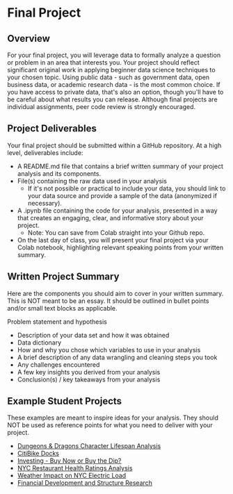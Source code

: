 # Final Project

## Overview

For your final project, you will leverage data to formally analyze a question or problem in an area that interests you. Your project should reflect significant original work in applying beginner data science techniques to your chosen topic. Using public data - such as government data, open business data, or academic research data - is the most common choice. If you have access to private data, that's also an option, though you'll have to be careful about what results you can release. Although final projects are individual assignments, peer code review is strongly encouraged.

## Project Deliverables

Your final project should be submitted within a GitHub repository. At a high level, deliverables include:

* A README.md file that contains a brief written summary of your project analysis and its components.
* File(s) containing the raw data used in your analysis
	* If it's not possible or practical to include your data, you should link to your data source and provide a sample of the data (anonymized if necessary).
* A .ipynb file containing the code for your analysis, presented in a way that creates an engaging, clear, and informative story about your project.
	* Note: You can save from Colab straight into your Github repo.
* On the last day of class, you will present your final project via your Colab notebook, highlighting relevant speaking points from your written summary.

## Written Project Summary

Here are the components you should aim to cover in your written summary. This is NOT meant to be an essay. It should be outlined in bullet points and/or small text blocks as applicable.

Problem statement and hypothesis

* Description of your data set and how it was obtained
* Data dictionary
* How and why you chose which variables to use in your analysis
* A brief description of any data wrangling and cleaning steps you took
* Any challenges encountered
* A few key insights you derived from your analysis
* Conclusion(s) / key takeaways from your analysis

## Example Student Projects

These examples are meant to inspire ideas for your analysis. They should NOT be used as reference points for what you need to deliver with your project.

* [Dungeons & Dragons Character Lifespan Analysis](https://github.com/kb3uyi/GA-DnD-analysis/blob/main/dnd_analysis.ipynb)
* [CitiBike Docks](https://github.com/DonRomaniello/CitibikeDocks/blob/master/CitiBike_Docks.ipynb)
* [Investing - Buy Now or Buy the Dip?](https://github.com/jiannapark/buy_now_or_buy_the_dip/blob/master/buy_now_buy_the_dip_JiannaPark.ipynb)
* [NYC Restaurant Health Ratings Analysis](https://github.com/maggiewong8/NYC_restaurant_health_grades_analysis/blob/master/Restaurant_Health_Inspection__Analysis_PYTH122MW.ipynb)
* [Weather Impact on NYC Electric Load](https://github.com/JPelaez91/GA_Final_Project/blob/master/NYC_Weather_Energy.ipynb)
* [Financial Development and Structure Research](https://github.com/RoyceKok211/Financial_Development_and_Structure_Research/blob/master/Financial_Development_and_Structure_Research.ipynb)
